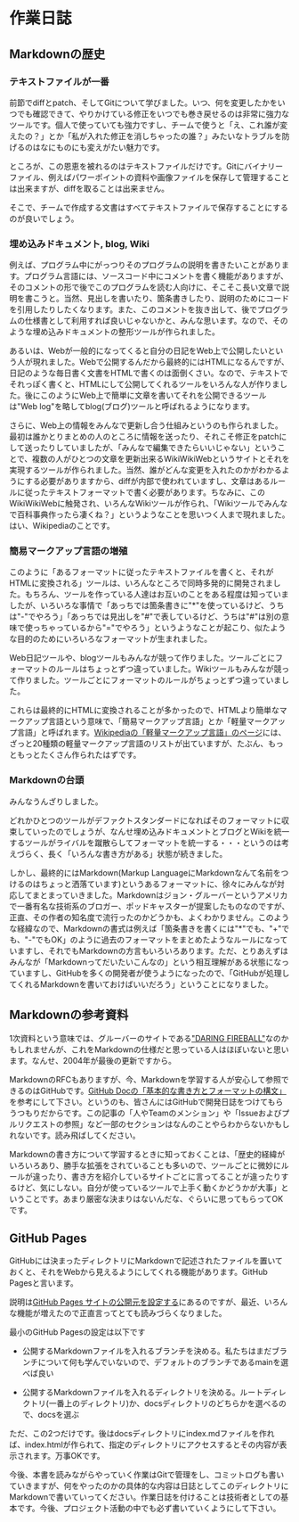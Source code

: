 # 作業日誌

## Markdownの歴史

### テキストファイルが一番

前節でdiffとpatch、そしてGitについて学びました。いつ、何を変更したかをいつでも確認できて、やりかけている修正をいつでも巻き戻せるのは非常に強力なツールです。個人で使っていても強力ですし、チームで使うと「え、これ誰が変えたの？」とか「私が入れた修正を消しちゃったの誰？」みたいなトラブルを防げるのはなにものにも変えがたい魅力です。

ところが、この恩恵を被れるのはテキストファイルだけです。Gitにバイナリーファイル、例えばパワーポイントの資料や画像ファイルを保存して管理することは出来ますが、diffを取ることは出来ません。

そこで、チームで作成する文書はすべてテキストファイルで保存することにするのが良いでしょう。

### 埋め込みドキュメント, blog, Wiki

例えば、プログラム中にがっつりそのプログラムの説明を書きたいことがあります。プログラム言語には、ソースコード中にコメントを書く機能がありますが、そのコメントの形で後でこのプログラムを読む人向けに、そこそこ長い文章で説明を書こうと。当然、見出しを書いたり、箇条書きしたり、説明のためにコードを引用したりしたくなります。また、このコメントを抜き出して、後でプログラムの仕様書として利用すれば良いじゃないかと、みんな思います。なので、そのような埋め込みドキュメントの整形ツールが作られました。

あるいは、Webが一般的になってくると自分の日記をWeb上で公開したいという人が現れました。Webで公開するんだから最終的にはHTMLになるんですが、日記のような毎日書く文書をHTMLで書くのは面倒くさい。なので、テキストでそれっぽく書くと、HTMLにして公開してくれるツールをいろんな人が作りました。後にこのようにWeb上で簡単に文章を書いてそれを公開できるツールは"Web log"を略してblog(ブログ)ツールと呼ばれるようになります。

さらに、Web上の情報をみんなで更新し合う仕組みというのも作られました。最初は誰かとりまとめの人のところに情報を送ったり、それこそ修正をpatchにして送ったりしていましたが、「みんなで編集できたらいいじゃない」ということで、複数の人がひとつの文章を更新出来るWikiWikiWebというサイトとそれを実現するツールが作られました。当然、誰がどんな変更を入れたのかがわかるようにする必要がありますから、diffが内部で使われていますし、文章はあるルールに従ったテキストフォーマットで書く必要があります。ちなみに、このWikiWikiWebに触発され、いろんなWikiツールが作られ、「Wikiツールでみんなで百科事典作ったら凄くね？」というようなことを思いつく人まで現れました。はい、Wikipediaのことです。

### 簡易マークアップ言語の増殖

このように「あるフォーマットに従ったテキストファイルを書くと、それがHTMLに変換される」ツールは、いろんなところで同時多発的に開発されました。もちろん、ツールを作っている人達はお互いのことをある程度は知っていましたが、いろいろな事情で「あっちでは箇条書きに"*"を使っているけど、うちは"-"でやろう」「あっちでは見出しを"#"で表しているけど、うちは"#"は別の意味で使っちゃっているから"="でやろう」というようなことが起こり、似たような目的のためにいろいろなフォーマットが生まれました。

Web日記ツールや、blogツールもみんなが競って作りました。ツールごとにフォーマットのルールはちょっとずつ違っていました。Wikiツールもみんなが競って作りました。ツールごとにフォーマットのルールがちょっとずつ違っていました。

これらは最終的にHTMLに変換されることが多かったので、HTMLより簡単なマークアップ言語という意味で、「簡易マークアップ言語」とか「軽量マークアップ言語」と呼ばれます。[Wikipediaの「軽量マークアップ言語」のページ](https://ja.wikipedia.org/wiki/%E8%BB%BD%E9%87%8F%E3%83%9E%E3%83%BC%E3%82%AF%E3%82%A2%E3%83%83%E3%83%97%E8%A8%80%E8%AA%9E)には、ざっと20種類の軽量マークアップ言語のリストが出ていますが、たぶん、もっともっとたくさん作られたはずです。

### Markdownの台頭

みんなうんざりしました。

どれかひとつのツールがデファクトスタンダードになればそのフォーマットに収束していったのでしょうが、なんせ埋め込みドキュメントとブログとWikiを統一するツールがライバルを蹴散らしてフォーマットを統一する・・・というのは考えづらく、長く「いろんな書き方がある」状態が続きました。

しかし、最終的にはMarkdown(Markup LanguageにMarkdownなんて名前をつけるのはちょっと洒落ています)というあるフォーマットに、徐々にみんなが対応してまとまっていきました。Markdownはジョン・グルーバーというアメリカで一番有名な技術系のブロガー、ポッドキャスターが提案したものなのですが、正直、その作者の知名度で流行ったのかどうかも、よくわかりません。このような経緯なので、Markdownの書式は例えば「箇条書きを書くには"*"でも、"+"でも、"-"でもOK」のように過去のフォーマットをまとめたようなルールになっていますし、それでもMarkdownの方言もいろいろあります。ただ、とりあえずはみんなが「Markdownってだいたいこんなの」という相互理解がある状態になっていますし、GitHubを多くの開発者が使うようになったので、「GitHubが処理してくれるMarkdownを書いておけばいいだろう」ということになりました。

## Markdownの参考資料

1次資料という意味では、グルーバーのサイトである["DARING FIREBALL"](https://daringfireball.net/projects/markdown/)なのかもしれませんが、これをMarkdownの仕様だと思っている人はほぼいないと思います。なんせ、2004年が最後の更新ですから。

MarkdownのRFCもありますが、今、Markdownを学習する人が安心して参照できるのはGitHubです。[GitHub Docの「基本的な書き方とフォーマットの構文」](https://docs.github.com/ja/get-started/writing-on-github/getting-started-with-writing-and-formatting-on-github/basic-writing-and-formatting-syntax)を参考にして下さい。というのも、皆さんにはGitHubで開発日誌をつけてもらうつもりだからです。この記事の「人やTeamのメンション」や「Issueおよびプルリクエストの参照」など一部のセクションはなんのことやらわからないかもしれないです。読み飛ばしてください。

Markdownの書き方について学習するときに知っておくことは、「歴史的経緯がいろいろあり、勝手な拡張をされていることも多いので、ツールごとに微妙にルールが違ったり、書き方を紹介しているサイトごとに言ってることが違ったりするけど、気にしない。自分が使っているツールで上手く動くかどうかが大事」ということです。あまり厳密な決まりはないんだな、ぐらいに思ってもらってOKです。

## GitHub Pages

GitHubには決まったディレクトリにMarkdownで記述されたファイルを置いておくと、それをWebから見えるようにしてくれる機能があります。GitHub Pagesと言います。

説明は[GitHub Pages サイトの公開元を設定する](https://docs.github.com/ja/pages/getting-started-with-github-pages/configuring-a-publishing-source-for-your-github-pages-site)にあるのですが、最近、いろんな機能が増えたので正直言ってとても読みづらくなりました。

最小のGitHub Pagesの設定は以下です

* 公開するMarkdownファイルを入れるブランチを決める。私たちはまだブランチについて何も学んでいないので、デフォルトのブランチであるmainを選べば良い

* 公開するMarkdownファイルを入れるディレクトリを決める。ルートディレクトリ(一番上のディレクトリ)か、docsディレクトリのどちらかを選べるので、docsを選ぶ

ただ、この2つだけです。後はdocsディレクトリにindex.mdファイルを作れば、index.htmlが作られて、指定のディレクトリにアクセスするとその内容が表示されます。万事OKです。

今後、本書を読みながらやっていく作業はGitで管理をし、コミットログも書いていきますが、何をやったのかの具体的な内容は日誌としてこのディレクトリにMarkdownで書いていってください。作業日誌を付けることは技術者としての基本です。今後、プロジェクト活動の中でも必ず書いていくようにして下さい。